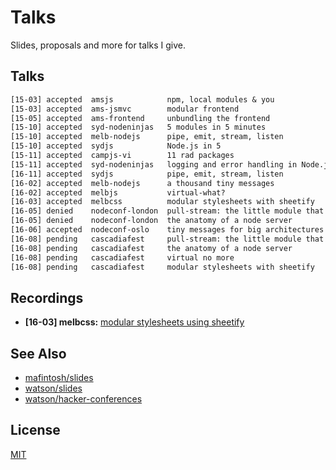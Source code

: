 # Talks
Slides, proposals and more for talks I give.

## Talks
```txt
[15-03] accepted  amsjs            npm, local modules & you
[15-03] accepted  ams-jsmvc        modular frontend
[15-05] accepted  ams-frontend     unbundling the frontend
[15-10] accepted  syd-nodeninjas   5 modules in 5 minutes
[15-10] accepted  melb-nodejs      pipe, emit, stream, listen
[15-10] accepted  sydjs            Node.js in 5
[15-11] accepted  campjs-vi        11 rad packages
[15-11] accepted  syd-nodeninjas   logging and error handling in Node.js
[16-11] accepted  sydjs            pipe, emit, stream, listen
[16-02] accepted  melb-nodejs      a thousand tiny messages
[16-02] accepted  melbjs           virtual-what?
[16-03] accepted  melbcss          modular stylesheets with sheetify
[16-05] denied    nodeconf-london  pull-stream: the little module that could
[16-05] denied    nodeconf-london  the anatomy of a node server
[16-06] accepted  nodeconf-oslo    tiny messages for big architectures
[16-08] pending   cascadiafest     pull-stream: the little module that could
[16-08] pending   cascadiafest     the anatomy of a node server
[16-08] pending   cascadiafest     virtual no more
[16-08] pending   cascadiafest     modular stylesheets with sheetify
```

## Recordings
- __\[16-03\] melbcss:__ [modular stylesheets using sheetify](https://www.youtube.com/watch?v=LKie2UgUJgU)

## See Also
- [mafintosh/slides](https://github.com/mafintosh/slides)
- [watson/slides](https://github.com/watson/talks)
- [watson/hacker-conferences](https://github.com/watson/hacker-conferences)

## License
[MIT](https://tldrlegal.com/license/mit-license)
